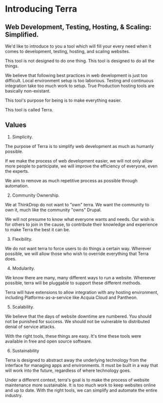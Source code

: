 Introducing Terra
=================

Web Development, Testing, Hosting, & Scaling: Simplified.
---------------------------------------------------------

We'd like to introduce to you a tool which will fill your every need when it comes to  development, testing, hosting, and scaling websites.

This tool is not designed to do one thing.  This tool is designed to do all the things.

We believe that following best practices in web development is just too difficult.  Local environment setup is too laborious.  Testing and continuous integration take too much work to setup.  True Production hosting tools are basically non-existant.

This tool's purpose for being is to make everything easier.

This tool is called Terra.


Values
------

1. Simplicity.

  The purpose of Terra is to simplify web development as much as humanly possible.

  If we make the process of web development easier, we will not only allow more people to participate, we will improve the efficiency of everyone, even the experts.

  We aim to remove as much repetitive process as possible through automation.

2. Community Ownership.

  We at ThinkDrop do not want to "own" terra.  We want the community to own it, much like the community "owns" Drupal.

  We will not presume to know what everyone wants and needs.  Our wish is for others to join in the cause, to contribute their knowledge and experience to make Terra the best it can be.

3. Flexibility.

  We do not want terra to force users to do things a certain way. Wherever possible, we will allow those who wish to override everything that Terra does.

4. Modularity.

  We know there are many, many different ways to run a website.  Whereever possible, terra will be pluggable to support these different methods.

  Terra will have extensions to allow integration with any hosting environment, including Platforms-as-a-service like Acquia Cloud and Pantheon.

5. Scalability.

  We believe that the days of website downtime are numbered.  You should not be punished for success.  We should not be vulnerable to distributed denial of service attacks.

  With the right tools, these things are easy. It's time these tools were available in free and open source software.

6. Sustainability

  Terra is designed to abstract away the underlying technology from the interface for managing apps and environments.  It must be built in a way that will work into the future, regardless of where technology goes.

  Under a different context, terra's goal is to make the process of website maintenance more sustainable.  It is too much work to keep websites online and up to date.  With the right tools, we can simplify and automate the entire industry.



